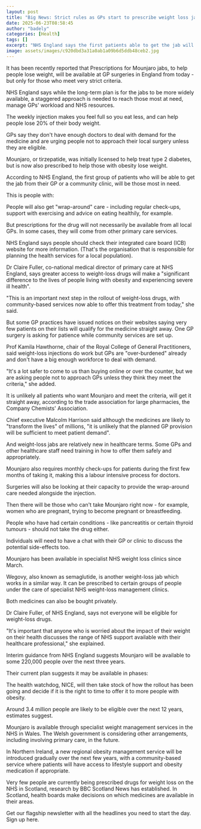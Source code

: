 ```yaml
---
layout: post
title: "Big News: Strict rules as GPs start to prescribe weight loss jab Mounjaro"
date: 2025-06-23T08:58:45
author: "badely"
categories: [Health]
tags: []
excerpt: "NHS England says the first patients able to get the jab will be those most in need."
image: assets/images/c920dbd3a31a0ab1a09b6d5ddb48ceb2.jpg
---
```


It has been recently reported that Prescriptions for Mounjaro jabs, to help people lose weight, will be available at GP surgeries in England from today - but only for those who meet very strict criteria.

NHS England says while the long-term plan is for the jabs to be more widely available, a staggered approach is needed to reach those most at need, manage GPs' workload and NHS resources.

The weekly injection makes you feel full so you eat less, and can help people lose 20% of their body weight.

GPs say they don't have enough doctors to deal with demand for the medicine and are urging people not to approach their local surgery unless they are eligible.

Mounjaro, or tirzepatide, was initially licensed to help treat type 2 diabetes, but is now also prescribed to help those with obesity lose weight.  

According to NHS England, the first group of patients who will be able to get the jab from their GP or a community clinic, will be those most in need.

This is people with:

People will also get "wrap-around" care - including regular check-ups, support with exercising and advice on eating healthily, for example.

But prescriptions for the drug will not necessarily be available from all local GPs. In some cases, they will come from other primary care services.

NHS England says people should check their integrated care board (ICB) website for more information. (That's the organisation that is responsible for planning the health services for a local population). 

Dr Claire Fuller, co-national medical director of primary care at NHS England, says greater access to weight-loss drugs will make a "significant difference to the lives of people living with obesity and experiencing severe ill health". 

"This is an important next step in the rollout of weight-loss drugs, with community-based services now able to offer this treatment from today," she said. 

But some GP practices have issued notices on their websites saying very few patients on their lists will qualify for the medicine straight away. One GP surgery is asking for patience while community services are set up. 

Prof Kamila Hawthorne, chair of the Royal College of General Practitioners, said weight-loss injections do work but GPs are "over-burdened" already and don't have a big enough workforce to deal with demand.

"It's a lot safer to come to us than buying online or over the counter, but we are asking people not to approach GPs unless they think they meet the criteria," she added.

It is unlikely all patients who want Mounjaro and meet the criteria, will get it straight away, according to the trade association for large pharmacies, the Company Chemists' Association.

Chief executive Malcolm Harrison said although the medicines are likely to "transform the lives" of millions, "it is unlikely that the planned GP provision will be sufficient to meet patient demand".

And weight-loss jabs are relatively new in healthcare terms. Some GPs and other healthcare staff need training in how to offer them safely and appropriately. 

Mounjaro also requires monthly check-ups for patients during the first few months of taking it, making this a labour intensive process for doctors.

Surgeries will also be looking at their capacity to provide the wrap-around care needed alongside the injection. 

Then there will be those who can't take Mounjaro right now - for example, women who are pregnant, trying to become pregnant or breastfeeding. 

People who have had certain conditions - like pancreatitis or certain thyroid tumours - should not take the drug either. 

Individuals will need to have a chat with their GP or clinic to discuss the potential side-effects too. 

Mounjaro has been available in specialist NHS weight loss clinics since March.

Wegovy, also known as semaglutide, is another weight-loss jab which works in a similar way. It can be prescribed to certain groups of people under the care of specialist NHS weight-loss management clinics.

Both medicines can also be bought privately.

Dr Claire Fuller, of NHS England, says not everyone will be eligible for weight-loss drugs.

"It's important that anyone who is worried about the impact of their weight on their health discusses the range of NHS support available with their healthcare professional," she explained.

Interim guidance from NHS England suggests Mounjaro will be available to some 220,000 people over the next three years. 

Their current plan suggests it may be available in phases:

The health watchdog, NICE, will then take stock of how the rollout has been going and decide if it is the right to time to offer it to more people with obesity. 

Around 3.4 million people are likely to be eligible over the next 12 years, estimates suggest. 

Mounjaro is available through specialist weight management services in the NHS in Wales. The Welsh government is considering other arrangements, including involving primary care, in the future. 

In Northern Ireland, a new regional obesity management service will be introduced  gradually over the next few years, with a community-based service where patients will have access to lifestyle support and obesity medication if appropriate. 

Very few people are currently being prescribed drugs for weight loss on the NHS in Scotland, research by BBC Scotland News has established. In Scotland, health boards make decisions on which medicines are available in their areas. 

Get our flagship newsletter with all the headlines you need to start the day. Sign up here.


